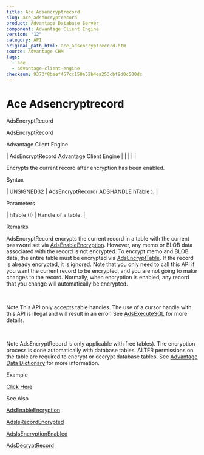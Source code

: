 ```yaml
---
title: Ace Adsencryptrecord
slug: ace_adsencryptrecord
product: Advantage Database Server
component: Advantage Client Engine
version: "12"
category: API
original_path_html: ace_adsencryptrecord.htm
source: Advantage CHM
tags:
  - ace
  - advantage-client-engine
checksum: 9373f8beef457cc150a52b4ea253cbf9d0c500dc
---
```


# Ace Adsencryptrecord

AdsEncryptRecord

AdsEncryptRecord

Advantage Client Engine

| AdsEncryptRecord  Advantage Client Engine |  |  |  |  |

Encrypts the current record after encryption has been enabled.

Syntax

| UNSIGNED32 | AdsEncryptRecord( ADSHANDLE hTable ); |

Parameters

| hTable (I) | Handle of a table. |

Remarks

AdsEncryptRecord encrypts the current record in a table with the current password set via [AdsEnableEncryption](ace_adsenableencryption.md). However, any memo or BLOB data associated with the record is not encrypted. To encrypt memo and BLOB data, the entire table must be encrypted via [AdsEncryptTable](ace_adsencrypttable.md). If the record is already encrypted, it is ignored. Note that you only need to call this API if you want the current record to be encrypted, and you are not going to make changes to the record. Normally, when encryption is enabled, any record that you change will automatically be encrypted.

 

Note This API only accepts table handles. The use of a cursor handle with this API is illegal and will result in an error. See [AdsExecuteSQL](ace_adsexecutesql.md) for more details.

 

Note AdsEncryptRecord is only applicable with free tables). The encryption process is done automatically with database tables. ALTER permissions on the table are required to encrypt or decrypt database tables. See [Advantage Data Dictionary](master_advantage_data_dictionary.md) for more information.

Example

[Click Here](ace_aof_and_encryption_examples.md#adsencryptrecord_example)

See Also

[AdsEnableEncryption](ace_adsenableencryption.md)

[AdsIsRecordEncrypted](ace_adsisrecordencrypted.md)

[AdsIsEncryptionEnabled](ace_adsisencryptionenabled.md)

[AdsDecryptRecord](ace_adsdecryptrecord.md)
